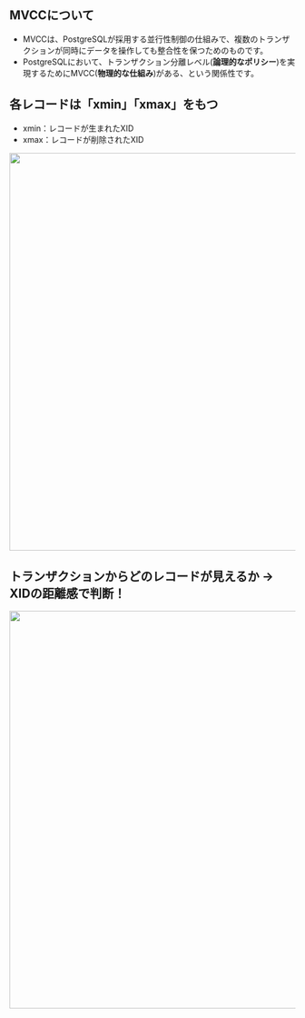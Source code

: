 ## MVCCについて

- MVCCは、PostgreSQLが採用する並行性制御の仕組みで、複数のトランザクションが同時にデータを操作しても整合性を保つためのものです。
- PostgreSQLにおいて、トランザクション分離レベル(**論理的なポリシー**)を実現するためにMVCC(**物理的な仕組み**)がある、という関係性です。

## 各レコードは「xmin」「xmax」をもつ
- xmin：レコードが生まれたXID
- xmax：レコードが削除されたXID

<img width="700px" src="https://github.com/user-attachments/assets/67472e1e-67a8-4f92-92d8-a4df0593dee3" />


## トランザクションからどのレコードが見えるか → XIDの距離感で判断！

<img width="700px" src="https://github.com/user-attachments/assets/e67fe720-d2c6-433f-af82-e12cdfc5d09a" />

